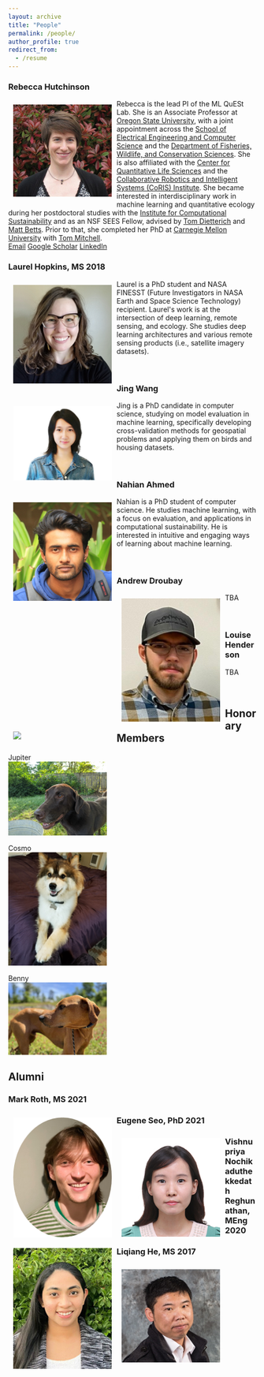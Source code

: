 ```yaml
---
layout: archive
title: "People"
permalink: /people/
author_profile: true
redirect_from:
  - /resume
---
```

  
### Rebecca Hutchinson
<div style="text-align: left">
<img style="float: left; padding: 10px 10px 10px 10px;" src="../images/profiles/HutchinsonPhoto.jpg" width=200>
Rebecca is the lead PI of the ML QuESt Lab. 
She is an Associate Professor at <a href="https://oregonstate.edu">Oregon State University</a>, with a joint appointment across the <a href="https://engineering.oregonstate.edu/EECS">School of Electrical Engineering and Computer Science</a> and the <a href="https://fwcs.oregonstate.edu/">Department of Fisheries, Wildlife, and Conservation Sciences</a>. 
She is also affiliated with the <a href="https://cqls.oregonstate.edu/">Center for Quantitative Life Sciences</a> and the <a href="https://engineering.oregonstate.edu/CoRIS">Collaborative Robotics and Intelligent Systems (CoRIS) Institute</a>. 
She became interested in interdisciplinary work in machine learning and quantitative ecology during her postdoctoral studies with the <a href="https://computational-sustainability.cis.cornell.edu/">Institute for Computational Sustainability</a> and as an NSF SEES Fellow, advised by <a href="https://web.engr.oregonstate.edu/~tgd/">Tom Dietterich</a> and <a href="https://flel.forestry.oregonstate.edu/">Matt Betts</a>. 
Prior to that, she completed her PhD at <a href="https://csd.cmu.edu/">Carnegie Mellon University</a> with <a href="http://www.cs.cmu.edu/~tom/">Tom Mitchell</a>.<br>
<a href="mailto:rah@oregonstate.edu">Email</a> <a href="https://scholar.google.com/citations?user=1pnbx9QAAAAJ&hl=en">Google Scholar</a> <a href="https://www.linkedin.com/in/rebecca-hutchinson-56567753/">LinkedIn</a> 
</div>
  
### Laurel Hopkins, MS 2018
<div style="text-align: left">
<img style="float: left; padding: 10px 10px 10px 10px;" src="../images/profiles/laurel.png" width="200">
Laurel is a PhD student and NASA FINESST (Future Investigators in NASA Earth and Space Science Technology) recipient. Laurel's work is at the intersection of deep learning, remote sensing, and ecology. She studies deep learning architectures and various remote sensing products (i.e., satellite imagery datasets).
</div>
<br>
<br>

### Jing Wang
<div style="text-align: left">
<img style="float: left; padding: 10px 10px 10px 10px;" src="../images/profiles/wangjing.jpg" width="200">
Jing is a PhD candidate in computer science, studying on model evaluation in machine learning, specifically developing cross-validation methods for geospatial problems and applying them on birds and housing datasets.
</div>
<br>
<br>

### Nahian Ahmed
<div style="text-align: left">
<img style="float: left; padding: 10px 10px 10px 10px;" src="../images/profiles/nahian.jpeg" width="200">
Nahian is a PhD student of computer science. He studies machine learning, with a focus on evaluation, and applications in computational sustainability. He is interested in intuitive and engaging ways of learning about machine learning.
</div>
<br>
<br>

### Andrew Droubay
<div style="text-align: left">
<img style="float: left; padding: 10px 10px 10px 10px;" src="../images/profiles/andrew.png" width="200">
TBA
</div>
<br>
<br>

### Louise Henderson
<div style="text-align: left">
<img style="float: left; padding: 10px 10px 10px 10px;" src="bio-photo.jpg" width="200">
TBA
</div>
<br>
<br>


## Honorary Members
Jupiter<br>
<img src="../images/profiles/jupiter.png" width="200"> 

Cosmo<br>
<img src="../images/profiles/Cosmo.jpg" width="200">

Benny<br>
<img src="../images/profiles/Benny.jpg" width="200">


## Alumni

### Mark Roth, MS 2021
<img style="float: left; padding: 10px 10px 10px 10px;" src="../images/profiles/MR.png" width="200">

### Eugene Seo, PhD 2021
<img style="float: left; padding: 10px 10px 10px 10px;" src="../images/profiles/ES.png" width="200">

### Vishnupriya Nochikaduthekkedath Reghunathan, MEng 2020
<img style="float: left; padding: 10px 10px 10px 10px;" src="../images/profiles/VNR.png" width="200">

### Liqiang He, MS 2017
<img style="float: left; padding: 10px 10px 10px 10px;" src="../images/profiles/LHe.png" width="200">

